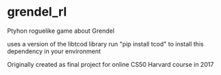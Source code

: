 # grendel_rl
Ptyhon roguelike game about Grendel

uses a version of the libtcod library
run "pip install tcod" to install this dependency in your environment

Originally created as final project for online CS50 Harvard course in 2017
